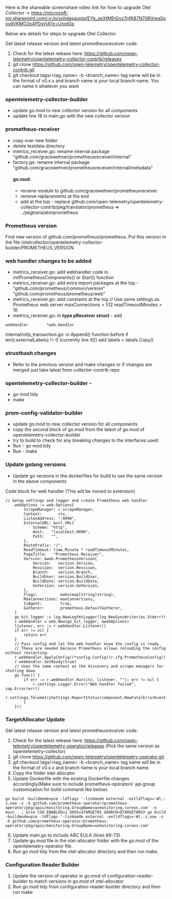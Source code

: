 Here is the shareable screenshare video link for how to upgrade Otel Collector -> https://microsoft-my.sharepoint.com/:v:/p/sohdasgupta/EYk_qxXtMEtGvz7nfK87N70BVrea5psydVKMO2p4PDsVjA?e=UnotGp

Below are details for steps to upgrade Otel Collector.

Get latest release version and latest prometheusreceiver code:
1. Check for the latest release here: https://github.com/open-telemetry/opentelemetry-collector-contrib/releases
2. git clone https://github.com/open-telemetry/opentelemetry-collector-contrib.git
3. git checkout tags/<tag_name> -b <branch_name>   tag name will be in the format of v0.x.x and branch name is your local branch name. You can name it whatever you want

### opentelemetry-collector-builder
* update go.mod to new collector version for all components
* update line 18 in main.go with the new collector version
### prometheus-receiver
* copy over new folder
* delete testdata directory
* metrics_receiver.go: rename internal package "github.com/gracewehner/prometheusreceiver/internal"
* factory.go: rename internal package "github.com/gracewehner/prometheusreceiver/internal/metadata"
    #### go.mod 
    * rename module to github.com/gracewehner/prometheusreceiver
    * remove replacements at the end
    * add at the top - 
    replace github.com/open-telemetry/opentelemetry-collector-contrib/pkg/translator/prometheus => ../pkgtranslatorprometheus
### Prometheus version
Find new version of github.com/prometheus/prometheus. Put this version in the file /otelcollector/opentelemetry-collector-builder/PROMETHEUS_VERSION

### web handler changes to be added 
* metrics_receiver.go: add webhandler code in initPrometheusComponents() or Start() function
* metrics_receiver.go: add extra import packages at the top - 
	"github.com/prometheus/common/version"
	"github.com/prometheus/prometheus/web"
* metrics_receiver.go: add constants at the top
		// Use same settings as Prometheus web server
		maxConnections     = 512
		readTimeoutMinutes = 10
* metrics_receiver.go: In **type pReceiver struct** - add 
```
webHandler        *web.Handler
```
internal/otlp_transaction.go: in Append() function before if len(t.externalLabels) != 0 (currently line 92) add labels = labels.Copy()

### strusthash changes 
* Refer to the previous version and make changes or if changes are merged just take latest from collector-contrib repo

### opentelemetry-collector-builder - 
* go mod tidy
* make


### prom-config-validator-builder
* update go.mod to new collector version for all components
* copy the second block of go.mod from the latest of go.mod of opentelemetry-collector-builder 
* try to build to check for any breaking changes to the interfaces used: 
* Run - go mod tidy
* Run - make


### Update golang versions
* Update go versions in the dockerfiles for build to use the same version in the above components

Code block for web handler (This will be moved to extension)
```
// Setup settings and logger and create Prometheus web handler
	webOptions := web.Options{
		ScrapeManager: r.scrapeManager,
		Context:       ctx,
		ListenAddress: ":9090",
		ExternalURL: &url.URL{
			Scheme: "http",
			Host:   "localhost:9090",
			Path:   "",
		},
		RoutePrefix: "/",
		ReadTimeout: time.Minute * readTimeoutMinutes,
		PageTitle:   "Prometheus Receiver",
		Version: &web.PrometheusVersion{
			Version:   version.Version,
			Revision:  version.Revision,
			Branch:    version.Branch,
			BuildUser: version.BuildUser,
			BuildDate: version.BuildDate,
			GoVersion: version.GoVersion,
		},
		Flags:          make(map[string]string),
		MaxConnections: maxConnections,
		IsAgent:        true,
		Gatherer:       prometheus.DefaultGatherer,
	}
	go_kit_logger := log.NewLogfmtLogger(log.NewSyncWriter(os.Stderr))
	r.webHandler = web.New(go_kit_logger, &webOptions)
	listener, err := r.webHandler.Listener()
	if err != nil {
		return err
	}
	// Pass config and let the web handler know the config is ready.
	// These are needed because Prometheus allows reloading the config without restarting.
	r.webHandler.ApplyConfig((*config.Config)(r.cfg.PrometheusConfig))
	r.webHandler.SetReady(true)
	// Uses the same context as the discovery and scrape managers for shutting down
	go func() {
		if err := r.webHandler.Run(ctx, listener, ""); err != nil {
			r.settings.Logger.Error("Web handler failed", zap.Error(err))
			r.settings.TelemetrySettings.ReportStatus(component.NewFatalErrorEvent(err))
		}
	}()
``` 

### TargetAllocator Update
Get latest release version and latest prometheusreceiver code:
1. Check for the latest release here: https://github.com/open-telemetry/opentelemetry-operator/releases (Pick the same version as opentelemetry-collector)
2. git clone https://github.com/open-telemetry/opentelemetry-operator.git
3. git checkout tags/<tag_name> -b <branch_name>   tag name will be in the format of v0.x.x and branch name is your local branch name. 
4. Copy the folder otel-allocator
5. Update Dockerfile with the existing Dockerfile changes accordingly(Make sure to include prometheus-operators' api group customization for build command like below)
```
go build -buildmode=pie -ldflags '-linkmode external -extldflags=-Wl,-z,now -s -X github.com/prometheus-operator/prometheus-operator/pkg/apis/monitoring.GroupName=azmonitoring.coreos.com' -o main . ; else CGO_ENABLED=1 GOOS=$TARGETOS GOARCH=$TARGETARCH go build -buildmode=pie -ldflags '-linkmode external -extldflags=-Wl,-z,now -s -X github.com/prometheus-operator/prometheus-operator/pkg/apis/monitoring.GroupName=azmonitoring.coreos.com'
```
6. Update main.go to include ARC EULA (lines 69-73)
7. Update go.mod file in the otel-allocator folder with the go.mod of the opentelemetry-operator file.
8. Run go mod tidy from the otel-allocator directory and then run make.

### Configuration Reader Builder
1. Update the version of operator in go.mod of configuration-reader-builder to match versions in go.mod of otel-allocator
2. Run go mod tidy from configuration-reader-builder directory and then run make
